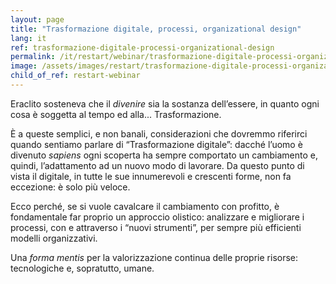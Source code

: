 ```yaml
---
layout: page
title: "Trasformazione digitale, processi, organizational design"
lang: it
ref: trasformazione-digitale-processi-organizational-design
permalink: /it/restart/webinar/trasformazione-digitale-processi-organizational-design
image: /assets/images/restart/trasformazione-digitale-processi-organizational-design.png
child_of_ref: restart-webinar
---
```


Eraclito sosteneva che il *divenire* sia la sostanza dell’essere, in quanto ogni cosa è soggetta al tempo ed alla... Trasformazione.

È a queste semplici, e non banali, considerazioni che dovremmo riferirci quando sentiamo parlare di “Trasformazione digitale”: dacché l’uomo è divenuto *sapiens* ogni scoperta ha sempre comportato un cambiamento e, quindi, l’adattamento ad un nuovo modo di lavorare. Da questo punto di vista il digitale, in tutte le sue innumerevoli e crescenti forme, non fa eccezione: è solo più veloce.

Ecco perché, se si vuole cavalcare il cambiamento con profitto, è fondamentale far proprio un approccio olistico: analizzare e migliorare i processi, con e attraverso i “nuovi strumenti”, per sempre più efficienti modelli organizzativi.

Una *forma mentis* per la valorizzazione continua delle proprie risorse: tecnologiche e, sopratutto, umane.

